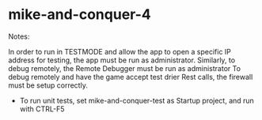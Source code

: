 # mike-and-conquer-4


Notes:

In order to run in TESTMODE and allow the app to open a specific IP address for testing, the app must be run as administrator.
Similarly, to  debug remotely, the Remote Debugger must be run as administrator
To debug remotely and have the game accept test drier Rest calls, the firewall must be setup correctly. 


* To run unit tests, set mike-and-conquer-test as Startup project, and run with CTRL-F5